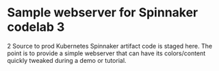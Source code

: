 # Sample webserver for Spinnaker codelab 3

2 Source to prod Kubernetes Spinnaker artifact code is staged here. The point is
to provide a simple webserver that can have its colors/content quickly tweaked
during a demo or tutorial.
